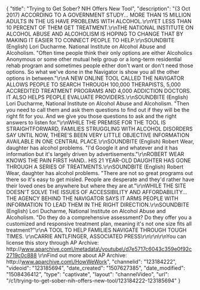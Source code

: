 {
    "title": "Trying to Get Sober? NIH Offers New Tool",
    "description": "(3 Oct 2017) ACCORDING TO A GOVERNMENT STUDY... MORE THAN 15 MILLION ADULTS IN THE US HAVE PROBLEMS WITH ALCOHOL.\r\nYET LESS THAN 10 PERCENT OF THEM GET TREATMENT.\r\nTHE NATIONAL INSTITUTE ON ALCOHOL ABUSE AND ALCOHOLISM IS HOPING TO CHANGE THAT BY MAKING IT EASIER TO CONNECT PEOPLE TO HELP.\r\nSOUNDBITE (English)  Lori Ducharme. National Institute on Alcohol Abuse and Alcoholism. \"Often time people think their only options are either Alcoholics Anonymous or some other mutual help group or a long-term residential rehab program and sometimes people either don't want or don't need those options. So what we've done in the Navigator is show you all the other options in between.\"\r\nA NEW ONLINE TOOL CALLED THE NAVIGATOR ALLOWS PEOPLE TO SEARCH THROUGH 100,000 THERAPISTS, 5,000 ACCREDITED TREATMENT PROGRAMS AND 4,000 ADDICTION DOCTORS.  IT ALSO HELPS PEOPLE EVALUATE PROVIDERS.\r\nSOUNDBITE (English)  Lori Ducharme, National Institute on Alcohol Abuse and Alcoholism. \"Then you need to call them and ask them questions to find out if they will be the right fit for you. And we give you those questions to ask and the right answers to listen for.\"\r\nWHILE THE PREMISE FOR THE TOOL IS STRAIGHTFORWARD, FAMILIES STRUGGLING WITH ALCOHOL DISORDERS SAY UNTIL NOW, THERE'S BEEN VERY LITTLE OBJECTIVE INFORMATION AVAILABLE IN ONE CENTRAL PLACE.\r\nSOUNDBITE (English)  Robert Wear, daughter has alcohol problems. \"I'd Google it and whatever and it has information but it's largely driven by advertisements.\"\r\nROBERT WEAR KNOWS THE PAIN FIRST HAND.. HIS 21 YEAR-OLD DAUGHTER HAS GONE THROUGH A SERIES OF TREATMENTS.\r\nSOUNDBITE (English)  Robert Wear, daughter has alcohol problems. \"There are not so great programs out there so it's easy to get misled. People are desperate and they'd rather have their loved ones be anywhere but where they are at.\"\r\nWHILE THE SITE DOESN'T SOLVE THE ISSUES OF ACCESSIBILITY AND AFFORDABILITY... THE AGENCY BEHIND THE NAVIGATOR SAYS IT ARMS PEOPLE WITH INFORMATION TO LEAD THEM IN THE RIGHT DIRECTION.\r\nSOUNDBITE (English)  Lori Ducharme, National Institute on Alcohol Abuse and Alcoholism. \"Do they do a comprehensive assessment? Do they offer you a customized and responsive treatment plan, meaning it's not one size fits all treatment?\"\r\nA TOOL TO HELP FAMILIES NAVIGATE THROUGH TOUGH TIMES.  \r\nCARRIE ANTLFINGER, ASSOCIATED PRESS\r\n\r\n\r\nYou can license this story through AP Archive: http:\/\/www.aparchive.com\/metadata\/youtube\/d7e5717c6043c359e0f92c2719c0c888 \r\nFind out more about AP Archive: http:\/\/www.aparchive.com\/HowWeWork",
    "channelid": "123184222",
    "videoid": "123185694",
    "date_created": "1507627385",
    "date_modified": "1508436412",
    "type": "captivate",
    "layout": "channelVideo",
    "url": "\/c1\/trying-to-get-sober-nih-offers-new-tool\/123184222-123185694"
}